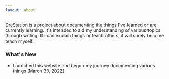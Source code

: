 ```yaml
---
layout: about
---
```


DreStation is a project about documenting the things I've learned or are currently learning. It's intended to aid my understanding of various topics through writing. If I can explain things or teach others, it will surely help me teach myself.

### What's New

- Launched this website and begun my journey documenting various things (March 30, 2022).
